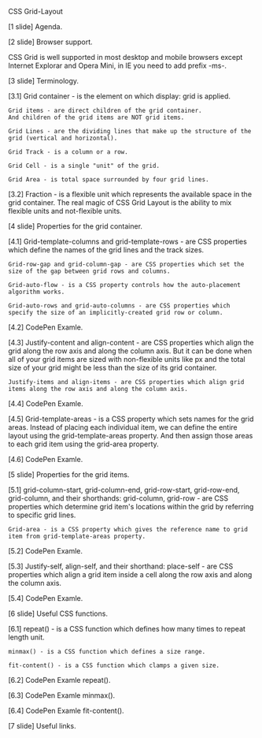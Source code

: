CSS Grid-Layout

[1 slide] Agenda.

[2 slide] Browser support.

CSS Grid is well supported in most desktop and mobile browsers except Internet Explorar and Opera Mini, in IE you need to add prefix -ms-.

[3 slide] Terminology.

  [3.1]
    Grid container - is the element on which display: grid is applied.

    Grid items - are direct children of the grid container.
    And children of the grid items are NOT grid items.

    Grid Lines - are the dividing lines that make up the structure of the grid (vertical and horizontal).

    Grid Track - is a column or a row.

    Grid Cell - is a single "unit" of the grid. 

    Grid Area - is total space surrounded by four grid lines.

  [3.2]
    Fraction - is a flexible unit which represents the available space in the grid container.
    The real magic of CSS Grid Layout is the ability to mix flexible units and not-flexible units. 

[4 slide] Properties for the grid container.

  [4.1]
    Grid-template-columns and grid-template-rows - are CSS properties which define the names of the grid lines and the track sizes.

    Grid-row-gap and grid-column-gap - are CSS properties which set the size of the gap between grid rows and columns.

    Grid-auto-flow - is a CSS property controls how the auto-placement algorithm works.

    Grid-auto-rows and grid-auto-columns - are CSS properties which specify the size of an implicitly-created grid row or column.

  [4.2] CodePen Examle.

  [4.3]
    Justify-content and align-content - are CSS properties which align the grid along the row axis and along the column axis.
    But it can be done when all of your grid items are sized with non-flexible units like px and the total size of your grid might be less than the size of its grid container.

    Justify-items and align-items - are CSS properties which align grid items along the row axis and along the column axis.

  [4.4] CodePen Examle.

  [4.5] 
    Grid-template-areas - is a CSS property which sets names for the grid areas.
    Instead of placing each individual item, we can define the entire layout using the grid-template-areas property. And then assign those areas to each grid item using the grid-area property.

  [4.6] CodePen Examle.

[5 slide] Properties for the grid items.

  [5.1]
    grid-column-start,
    grid-column-end,
    grid-row-start,
    grid-row-end,
    grid-column,
    and their shorthands:
    grid-column,
    grid-row - are CSS properties which determine grid item's locations within the grid by referring to specific grid lines.

    Grid-area - is a CSS property which gives the reference name to grid item from grid-template-areas property. 

  [5.2] CodePen Examle.

  [5.3] 
    Justify-self,
    align-self,
    and their shorthand:
    place-self - are CSS properties which align a grid item inside a cell along the row axis and along the column axis.

  [5.4] CodePen Examle.
  
[6 slide] Useful CSS functions.

  [6.1]
    repeat() - is a CSS function which defines how many times to repeat length unit.

    minmax() - is a CSS function which defines a size range.

    fit-content() - is a CSS function which clamps a given size.

  [6.2] CodePen Examle repeat().
  
  [6.3] CodePen Examle minmax().
  
  [6.4] CodePen Examle fit-content().

[7 slide] Useful links.